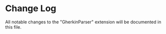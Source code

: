 # Change Log

All notable changes to the "GherkinParser" extension will be documented in this file.

<!--next-version-placeholder-->
